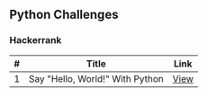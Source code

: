 ## Python Challenges

### Hackerrank

| # | Title | Link |
|---| ----- | ---- |
| 1 |  Say "Hello, World!" With Python  |   [View](./hackerrank/01-hello_world.py)   | 